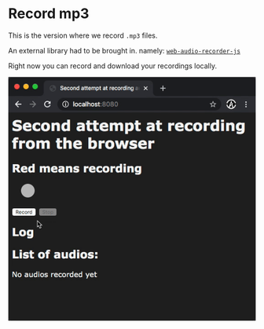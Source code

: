 # Record mp3

This is the version where we record `.mp3` files.

An external library had to be brought in. namely: [`web-audio-recorder-js`](https://github.com/higuma/web-audio-recorder-js)

Right now you can record and download your recordings locally.

![Preview](preview.gif)
